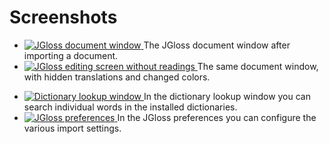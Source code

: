 Screenshots
===========

<ul class="thumbnails">
<li class="span5">
<a href="images/jgloss-screenshot.png" class="thumbnail">
<img src="images/jgloss-screenshot_thumb.jpg" alt="JGloss document window" />
</a>
The JGloss document window after importing a document.
</li>
<li class="span5">
<a href="images/jgloss-screenshot-2.png" class="thumbnail">
<img src="images/jgloss-screenshot-2_thumb.jpg" alt="JGloss editing screen without readings" />
</a>
The same document window, with hidden translations and changed colors.
</li>
</ul>

<ul class="thumbnails">
<li class="span5">
<a href="images/jdictionary-screenshot.png" class="thumbnail">
<img src="images/jdictionary-screenshot_thumb.jpg" alt="Dictionary lookup window" />
</a>
In the dictionary lookup window you can search individual words in the installed dictionaries.
</li>
<li class="span5">
<a href="images/preferences-screenshot.png" class="thumbnail">
<img src="images/preferences-screenshot_thumb.jpg" alt="JGloss preferences" />
</a>
In the JGloss preferences you can configure the various import settings.
</li>
</ul>

